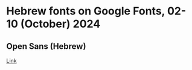 # Hebrew fonts on Google Fonts, 02-10 (October) 2024

## Open Sans (Hebrew)

[Link](https://fonts.google.com/specimen/Open+Sans?lang=he_Hebr)

